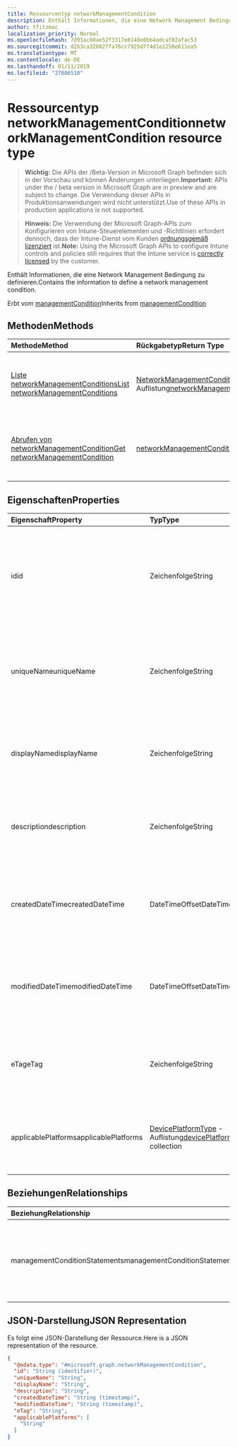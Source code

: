 ```yaml
---
title: Ressourcentyp networkManagementCondition
description: Enthält Informationen, die eine Network Management Bedingung zu definieren.
author: tfitzmac
localization_priority: Normal
ms.openlocfilehash: 7d91ac60ae52f3317e8148e8bb4adcaf82afac53
ms.sourcegitcommit: d2b3ca32602ffa76cc7925d7f4d1e2258e611ea5
ms.translationtype: MT
ms.contentlocale: de-DE
ms.lasthandoff: 01/11/2019
ms.locfileid: "27806510"
---
```

# <a name="networkmanagementcondition-resource-type"></a><span data-ttu-id="a560b-103">Ressourcentyp networkManagementCondition</span><span class="sxs-lookup"><span data-stu-id="a560b-103">networkManagementCondition resource type</span></span>

> <span data-ttu-id="a560b-104">**Wichtig:** Die APIs der /Beta-Version in Microsoft Graph befinden sich in der Vorschau und können Änderungen unterliegen.</span><span class="sxs-lookup"><span data-stu-id="a560b-104">**Important:** APIs under the / beta version in Microsoft Graph are in preview and are subject to change.</span></span> <span data-ttu-id="a560b-105">Die Verwendung dieser APIs in Produktionsanwendungen wird nicht unterstützt.</span><span class="sxs-lookup"><span data-stu-id="a560b-105">Use of these APIs in production applications is not supported.</span></span>

> <span data-ttu-id="a560b-106">**Hinweis:** Die Verwendung der Microsoft Graph-APIs zum Konfigurieren von Intune-Steuerelementen und -Richtlinien erfordert dennoch, dass der Intune-Dienst vom Kunden [ordnungsgemäß lizenziert](https://go.microsoft.com/fwlink/?linkid=839381) ist.</span><span class="sxs-lookup"><span data-stu-id="a560b-106">**Note:** Using the Microsoft Graph APIs to configure Intune controls and policies still requires that the Intune service is [correctly licensed](https://go.microsoft.com/fwlink/?linkid=839381) by the customer.</span></span>

<span data-ttu-id="a560b-107">Enthält Informationen, die eine Network Management Bedingung zu definieren.</span><span class="sxs-lookup"><span data-stu-id="a560b-107">Contains the information to define a network management condition.</span></span>

<span data-ttu-id="a560b-108">Erbt vom [managementCondition](../resources/intune-fencing-managementcondition.md)</span><span class="sxs-lookup"><span data-stu-id="a560b-108">Inherits from [managementCondition](../resources/intune-fencing-managementcondition.md)</span></span>

## <a name="methods"></a><span data-ttu-id="a560b-109">Methoden</span><span class="sxs-lookup"><span data-stu-id="a560b-109">Methods</span></span>
|<span data-ttu-id="a560b-110">Methode</span><span class="sxs-lookup"><span data-stu-id="a560b-110">Method</span></span>|<span data-ttu-id="a560b-111">Rückgabetyp</span><span class="sxs-lookup"><span data-stu-id="a560b-111">Return Type</span></span>|<span data-ttu-id="a560b-112">Beschreibung</span><span class="sxs-lookup"><span data-stu-id="a560b-112">Description</span></span>|
|:---|:---|:---|
|[<span data-ttu-id="a560b-113">Liste networkManagementConditions</span><span class="sxs-lookup"><span data-stu-id="a560b-113">List networkManagementConditions</span></span>](../api/intune-fencing-networkmanagementcondition-list.md)|<span data-ttu-id="a560b-114">[NetworkManagementCondition](../resources/intune-fencing-networkmanagementcondition.md) -Auflistung</span><span class="sxs-lookup"><span data-stu-id="a560b-114">[networkManagementCondition](../resources/intune-fencing-networkmanagementcondition.md) collection</span></span>|<span data-ttu-id="a560b-115">Listeneigenschaften und Beziehungen der [NetworkManagementCondition](../resources/intune-fencing-networkmanagementcondition.md) -Objekte.</span><span class="sxs-lookup"><span data-stu-id="a560b-115">List properties and relationships of the [networkManagementCondition](../resources/intune-fencing-networkmanagementcondition.md) objects.</span></span>|
|[<span data-ttu-id="a560b-116">Abrufen von networkManagementCondition</span><span class="sxs-lookup"><span data-stu-id="a560b-116">Get networkManagementCondition</span></span>](../api/intune-fencing-networkmanagementcondition-get.md)|[<span data-ttu-id="a560b-117">networkManagementCondition</span><span class="sxs-lookup"><span data-stu-id="a560b-117">networkManagementCondition</span></span>](../resources/intune-fencing-networkmanagementcondition.md)|<span data-ttu-id="a560b-118">Lesen Sie Eigenschaften und Beziehungen des [NetworkManagementCondition](../resources/intune-fencing-networkmanagementcondition.md) -Objekts.</span><span class="sxs-lookup"><span data-stu-id="a560b-118">Read properties and relationships of the [networkManagementCondition](../resources/intune-fencing-networkmanagementcondition.md) object.</span></span>|

## <a name="properties"></a><span data-ttu-id="a560b-119">Eigenschaften</span><span class="sxs-lookup"><span data-stu-id="a560b-119">Properties</span></span>
|<span data-ttu-id="a560b-120">Eigenschaft</span><span class="sxs-lookup"><span data-stu-id="a560b-120">Property</span></span>|<span data-ttu-id="a560b-121">Typ</span><span class="sxs-lookup"><span data-stu-id="a560b-121">Type</span></span>|<span data-ttu-id="a560b-122">Beschreibung</span><span class="sxs-lookup"><span data-stu-id="a560b-122">Description</span></span>|
|:---|:---|:---|
|<span data-ttu-id="a560b-123">id</span><span class="sxs-lookup"><span data-stu-id="a560b-123">id</span></span>|<span data-ttu-id="a560b-124">Zeichenfolge</span><span class="sxs-lookup"><span data-stu-id="a560b-124">String</span></span>|<span data-ttu-id="a560b-125">Eindeutiger Bezeichner für die Bedingung Management.</span><span class="sxs-lookup"><span data-stu-id="a560b-125">Unique identifier for the management condition.</span></span> <span data-ttu-id="a560b-126">System generierten Wert, die beim Erstellen zugewiesen.</span><span class="sxs-lookup"><span data-stu-id="a560b-126">System generated value assigned when created.</span></span> <span data-ttu-id="a560b-127">Geerbt von [managementCondition](../resources/intune-fencing-managementcondition.md)</span><span class="sxs-lookup"><span data-stu-id="a560b-127">Inherited from [managementCondition](../resources/intune-fencing-managementcondition.md)</span></span>|
|<span data-ttu-id="a560b-128">uniqueName</span><span class="sxs-lookup"><span data-stu-id="a560b-128">uniqueName</span></span>|<span data-ttu-id="a560b-129">Zeichenfolge</span><span class="sxs-lookup"><span data-stu-id="a560b-129">String</span></span>|<span data-ttu-id="a560b-130">Eindeutiger Name für die Bedingung Management.</span><span class="sxs-lookup"><span data-stu-id="a560b-130">Unique name for the management condition.</span></span> <span data-ttu-id="a560b-131">In Management Bedingung Ausdrücken verwendet.</span><span class="sxs-lookup"><span data-stu-id="a560b-131">Used in management condition expressions.</span></span> <span data-ttu-id="a560b-132">Geerbt von [managementCondition](../resources/intune-fencing-managementcondition.md)</span><span class="sxs-lookup"><span data-stu-id="a560b-132">Inherited from [managementCondition](../resources/intune-fencing-managementcondition.md)</span></span>|
|<span data-ttu-id="a560b-133">displayName</span><span class="sxs-lookup"><span data-stu-id="a560b-133">displayName</span></span>|<span data-ttu-id="a560b-134">Zeichenfolge</span><span class="sxs-lookup"><span data-stu-id="a560b-134">String</span></span>|<span data-ttu-id="a560b-135">Der Administrator definierter Name der Bedingung Management.</span><span class="sxs-lookup"><span data-stu-id="a560b-135">The admin defined name of the management condition.</span></span> <span data-ttu-id="a560b-136">Geerbt von [managementCondition](../resources/intune-fencing-managementcondition.md)</span><span class="sxs-lookup"><span data-stu-id="a560b-136">Inherited from [managementCondition](../resources/intune-fencing-managementcondition.md)</span></span>|
|<span data-ttu-id="a560b-137">description</span><span class="sxs-lookup"><span data-stu-id="a560b-137">description</span></span>|<span data-ttu-id="a560b-138">Zeichenfolge</span><span class="sxs-lookup"><span data-stu-id="a560b-138">String</span></span>|<span data-ttu-id="a560b-139">Der Administrator definiert die Beschreibung der Bedingung Management.</span><span class="sxs-lookup"><span data-stu-id="a560b-139">The admin defined description of the management condition.</span></span> <span data-ttu-id="a560b-140">Geerbt von [managementCondition](../resources/intune-fencing-managementcondition.md)</span><span class="sxs-lookup"><span data-stu-id="a560b-140">Inherited from [managementCondition](../resources/intune-fencing-managementcondition.md)</span></span>|
|<span data-ttu-id="a560b-141">createdDateTime</span><span class="sxs-lookup"><span data-stu-id="a560b-141">createdDateTime</span></span>|<span data-ttu-id="a560b-142">DateTimeOffset</span><span class="sxs-lookup"><span data-stu-id="a560b-142">DateTimeOffset</span></span>|<span data-ttu-id="a560b-143">Der Zeitpunkt, an die Bedingung Management erstellt wurde.</span><span class="sxs-lookup"><span data-stu-id="a560b-143">The time the management condition was created.</span></span> <span data-ttu-id="a560b-144">Generierte Service-Seite.</span><span class="sxs-lookup"><span data-stu-id="a560b-144">Generated service side.</span></span> <span data-ttu-id="a560b-145">Geerbt von [managementCondition](../resources/intune-fencing-managementcondition.md)</span><span class="sxs-lookup"><span data-stu-id="a560b-145">Inherited from [managementCondition](../resources/intune-fencing-managementcondition.md)</span></span>|
|<span data-ttu-id="a560b-146">modifiedDateTime</span><span class="sxs-lookup"><span data-stu-id="a560b-146">modifiedDateTime</span></span>|<span data-ttu-id="a560b-147">DateTimeOffset</span><span class="sxs-lookup"><span data-stu-id="a560b-147">DateTimeOffset</span></span>|<span data-ttu-id="a560b-148">Die Zeit, die die Bedingung Management zuletzt geändert wurde.</span><span class="sxs-lookup"><span data-stu-id="a560b-148">The time the management condition was last modified.</span></span> <span data-ttu-id="a560b-149">Aktualisierte Service-Seite.</span><span class="sxs-lookup"><span data-stu-id="a560b-149">Updated service side.</span></span> <span data-ttu-id="a560b-150">Geerbt von [managementCondition](../resources/intune-fencing-managementcondition.md)</span><span class="sxs-lookup"><span data-stu-id="a560b-150">Inherited from [managementCondition](../resources/intune-fencing-managementcondition.md)</span></span>|
|<span data-ttu-id="a560b-151">eTag</span><span class="sxs-lookup"><span data-stu-id="a560b-151">eTag</span></span>|<span data-ttu-id="a560b-152">Zeichenfolge</span><span class="sxs-lookup"><span data-stu-id="a560b-152">String</span></span>|<span data-ttu-id="a560b-153">ETag der Bedingung Management.</span><span class="sxs-lookup"><span data-stu-id="a560b-153">ETag of the management condition.</span></span> <span data-ttu-id="a560b-154">Aktualisierte Service-Seite.</span><span class="sxs-lookup"><span data-stu-id="a560b-154">Updated service side.</span></span> <span data-ttu-id="a560b-155">Geerbt von [managementCondition](../resources/intune-fencing-managementcondition.md)</span><span class="sxs-lookup"><span data-stu-id="a560b-155">Inherited from [managementCondition](../resources/intune-fencing-managementcondition.md)</span></span>|
|<span data-ttu-id="a560b-156">applicablePlatforms</span><span class="sxs-lookup"><span data-stu-id="a560b-156">applicablePlatforms</span></span>|<span data-ttu-id="a560b-157">[DevicePlatformType](../resources/intune-shared-deviceplatformtype.md) -Auflistung</span><span class="sxs-lookup"><span data-stu-id="a560b-157">[devicePlatformType](../resources/intune-shared-deviceplatformtype.md) collection</span></span>|<span data-ttu-id="a560b-158">Die entsprechenden Plattformen für diese Bedingung Management.</span><span class="sxs-lookup"><span data-stu-id="a560b-158">The applicable platforms for this management condition.</span></span> <span data-ttu-id="a560b-159">Geerbt von [managementCondition](../resources/intune-fencing-managementcondition.md)</span><span class="sxs-lookup"><span data-stu-id="a560b-159">Inherited from [managementCondition](../resources/intune-fencing-managementcondition.md)</span></span>|

## <a name="relationships"></a><span data-ttu-id="a560b-160">Beziehungen</span><span class="sxs-lookup"><span data-stu-id="a560b-160">Relationships</span></span>
|<span data-ttu-id="a560b-161">Beziehung</span><span class="sxs-lookup"><span data-stu-id="a560b-161">Relationship</span></span>|<span data-ttu-id="a560b-162">Typ</span><span class="sxs-lookup"><span data-stu-id="a560b-162">Type</span></span>|<span data-ttu-id="a560b-163">Beschreibung</span><span class="sxs-lookup"><span data-stu-id="a560b-163">Description</span></span>|
|:---|:---|:---|
|<span data-ttu-id="a560b-164">managementConditionStatements</span><span class="sxs-lookup"><span data-stu-id="a560b-164">managementConditionStatements</span></span>|<span data-ttu-id="a560b-165">[ManagementConditionStatement](../resources/intune-fencing-managementconditionstatement.md) -Auflistung</span><span class="sxs-lookup"><span data-stu-id="a560b-165">[managementConditionStatement](../resources/intune-fencing-managementconditionstatement.md) collection</span></span>|<span data-ttu-id="a560b-166">Die Bedingung Management Anweisungen, die Bedingung Management zugeordnet ist.</span><span class="sxs-lookup"><span data-stu-id="a560b-166">The management condition statements associated to the management condition.</span></span> <span data-ttu-id="a560b-167">Geerbt von [managementCondition](../resources/intune-fencing-managementcondition.md)</span><span class="sxs-lookup"><span data-stu-id="a560b-167">Inherited from [managementCondition](../resources/intune-fencing-managementcondition.md)</span></span>|

## <a name="json-representation"></a><span data-ttu-id="a560b-168">JSON-Darstellung</span><span class="sxs-lookup"><span data-stu-id="a560b-168">JSON Representation</span></span>
<span data-ttu-id="a560b-169">Es folgt eine JSON-Darstellung der Ressource.</span><span class="sxs-lookup"><span data-stu-id="a560b-169">Here is a JSON representation of the resource.</span></span>
<!-- {
  "blockType": "resource",
  "keyProperty": "id",
  "@odata.type": "microsoft.graph.networkManagementCondition"
}
-->
``` json
{
  "@odata.type": "#microsoft.graph.networkManagementCondition",
  "id": "String (identifier)",
  "uniqueName": "String",
  "displayName": "String",
  "description": "String",
  "createdDateTime": "String (timestamp)",
  "modifiedDateTime": "String (timestamp)",
  "eTag": "String",
  "applicablePlatforms": [
    "String"
  ]
}
```





